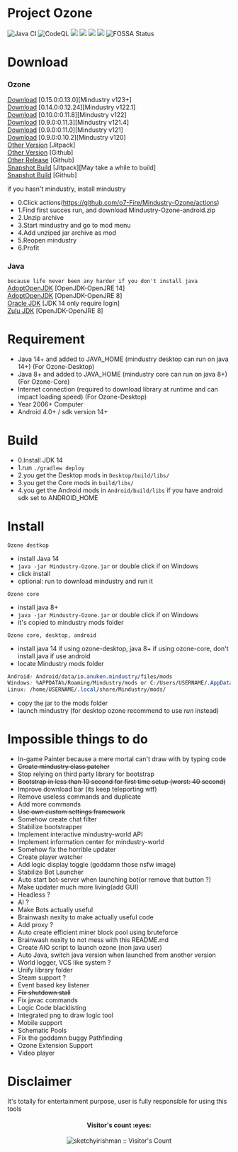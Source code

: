 # Project Ozone
![Java CI](https://github.com/o7-Fire/Mindustry-Ozone/workflows/Java%20CI/badge.svg)
![CodeQL](https://github.com/o7-Fire/Mindustry-Ozone/workflows/CodeQL/badge.svg)
![](https://img.shields.io/github/v/tag/o7-Fire/Mindustry-Ozone?label=Mindustry-Ozone)
![](https://img.shields.io/github/v/release/Anuken/Mindustry?label=Mindustry-Latest)
![](https://img.shields.io/badge/java-14.0.2-orange)
![](https://img.shields.io/badge/Android%20API-14-blue)
![FOSSA Status](https://app.fossa.com/api/projects/git%2Bgithub.com%2Fo7-Fire%2FMindustry-Ozone.svg?type=shield)

# Download
### Ozone
[Download](https://github.com/o7-Fire/Mindustry-Ozone/releases/tag/v123.11)
[0.15.0:0.13.0][Mindustry v123+] \
[Download](https://github.com/o7-Fire/Mindustry-Ozone/releases/tag/v122.13)
[0.14.0:0.12.24][Mindustry v122.1] \
[Download](https://jitpack.io/com/github/o7-Fire/Mindustry-Ozone/Desktop/v122/Desktop-v122.jar)
[0.10.0:0.11.8][Mindustry v122] \
[Download](https://jitpack.io/com/github/o7-Fire/Mindustry-Ozone/Desktop/v121.4/Desktop-v121.4.jar)
[0.9.0:0.11.3][Mindustry v121.4] \
[Download](https://jitpack.io/com/github/o7-Fire/Mindustry-Ozone/Desktop/a8805a30a5/Desktop-a8805a30a5.jar)
[0.9.0:0.11.0][Mindustry v121] \
[Download](https://github.com/o7-Fire/Mindustry-Ozone/releases/download/v120/Ozone-Desktop.jar)
[0.9.0:0.10.2][Mindustry v120] \
[Other Version](https://jitpack.io/#o7-Fire/Mindustry-Ozone) [Jitpack] \
[Other Version](https://github.com/o7-Fire/Mindustry-Ozone/actions) [Github]\
[Other Release](https://github.com/o7-Fire/Mindustry-Ozone/tags) [Github] \
[Snapshot Build](https://jitpack.io/com/github/o7-Fire/Mindustry-Ozone/Desktop/-SNAPSHOT/Desktop--SNAPSHOT.jar) [Jitpack][May take a while to build] \
[Snapshot Build](https://github.com/o7-Fire/Mindustry-Ozone/actions) [Github]

if you hasn't mindustry, install mindustry

* 0.Click actions(https://github.com/o7-Fire/Mindustry-Ozone/actions)
* 1.Find first succes run, and download Mindustry-Ozone-android.zip
* 2.Unzip archive
* 3.Start mindustry and go to mod menu
* 4.Add unziped jar archive as mod
* 5.Reopen mindustry
* 6.Profit

### Java

`because life never been any harder if you don't install java`\
[AdoptOpenJDK](https://adoptopenjdk.net/releases.html?variant=openjdk14&jvmVariant=hotspot) [OpenJDK-OpenJRE 14]\
[AdoptOpenJDK](https://adoptopenjdk.net/releases.html?variant=openjdk8&jvmVariant=hotspot) [OpenJDK-OpenJRE 8]\
[Oracle JDK](https://www.oracle.com/java/technologies/javase/jdk14-archive-downloads.html) [JDK 14 only require login]\
[Zulu JDK](https://www.azul.com/downloads/zulu-community/?version=java-8-lts&package=jdk) [OpenJDK-OpenJRE 8]

# Requirement

* Java 14+ and added to JAVA_HOME (mindustry desktop can run on java 14+) (For Ozone-Desktop)
* Java 8+ and added to JAVA_HOME (mindustry core can run on java 8+) (For Ozone-Core)
* Internet connection (required to download library at runtime and can impact loading speed) (For Ozone-Desktop)
* Year 2006+ Computer
* Android 4.0+ / sdk version 14+

# Build

* 0.Install JDK 14
* 1.run `./gradlew deploy`
* 2.you get the Desktop mods in `Desktop/build/libs/`
* 3.you get the Core mods in `build/libs/`
* 4.you get the Android mods in `Android/build/libs` if you have android sdk set to ANDROID_HOME

# Install

`Ozone destkop`

- install Java 14
- `java -jar Mindustry-Ozone.jar` or double click if on Windows
- click install
- optional: run to download mindustry and run it

`Ozone core`

- install java 8+
- `java -jar Mindustry-Ozone.jar` or double click if on Windows
- it's copied to mindustry mods folder

`Ozone core, desktop, android`

- install java 14 if using ozone-desktop, java 8+ if using ozone-core, don't install java if use android
- locate Mindustry mods folder

```css
Android: Android/data/io.anuken.mindustry/files/mods
Windows: %APPDATA%/Roaming/Mindustry/mods or C:/Users/USERNAME/.AppData/Roaming/Mindustry/mods
Linux: /home/USERNAME/.local/share/Mindustry/mods/
```

- copy the jar to the mods folder
- launch mindustry (for desktop ozone recommend to use *run* instead)

# Impossible things to do

- In-game Painter because a mere mortal can't draw with by typing code
- ~~Create mindustry class patcher~~
- Stop relying on third party library for bootstrap
- ~~Bootstrap in less than 10 second for first time setup (worst: 40 second)~~
- Improve download bar (its keep teleporting wtf)
- Remove useless commands and duplicate
- Add more commands
- ~~Use own custom settings framework~~
- Somehow create chat filter
- Stabilize bootstrapper
- Implement interactive mindustry-world API
- Implement information center for mindustry-world
- Somehow fix the horrible updater
- Create player watcher
- Add logic display toggle (goddamn those nsfw image)
- Stabilize Bot Launcher
- Auto start bot-server when launching bot(or remove that button ?)
- Make updater much more living(add GUI)
- Headless ?
- AI ?
- Make Bots actually useful
- Brainwash nexity to make actually useful code
- Add proxy ?
- Auto create efficient miner block pool using bruteforce
- Brainwash nexity to not mess with this README.md
- Create AIO script to launch ozone (non java user)
- Auto Java, switch java version when launched from another version
- World logger, VCS like system ?
- Unify library folder
- Steam support ?
- Event based key listener
- ~~Fix shutdown stall~~
- Fix javac commands
- Logic Code blacklisting
- Integrated png to draw logic tool
- Mobile support
- Schematic Pools
- Fix the goddamn buggy Pathfinding
- Ozone Extension Support
- Video player
# Disclaimer

It's totally for entertainment purpose, user is fully responsible for using this tools
<h4 align="center">Visitor's count :eyes:</h4>
<p align="center"><img src="https://profile-counter.glitch.me/%7Bsketchyirishman%7D/count.svg" alt="sketchyirishman :: Visitor's Count" /></p>
